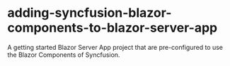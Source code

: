 # adding-syncfusion-blazor-components-to-blazor-server-app
A getting started Blazor Server App project that are pre-configured to use the Blazor Components of Syncfusion.
